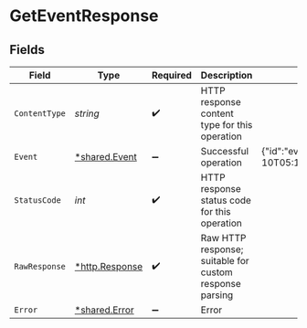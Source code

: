 # GetEventResponse


## Fields

| Field                                                                                                                                                                       | Type                                                                                                                                                                        | Required                                                                                                                                                                    | Description                                                                                                                                                                 | Example                                                                                                                                                                     |
| --------------------------------------------------------------------------------------------------------------------------------------------------------------------------- | --------------------------------------------------------------------------------------------------------------------------------------------------------------------------- | --------------------------------------------------------------------------------------------------------------------------------------------------------------------------- | --------------------------------------------------------------------------------------------------------------------------------------------------------------------------- | --------------------------------------------------------------------------------------------------------------------------------------------------------------------------- |
| `ContentType`                                                                                                                                                               | *string*                                                                                                                                                                    | :heavy_check_mark:                                                                                                                                                          | HTTP response content type for this operation                                                                                                                               |                                                                                                                                                                             |
| `Event`                                                                                                                                                                     | [*shared.Event](../../../pkg/models/shared/event.md)                                                                                                                        | :heavy_minus_sign:                                                                                                                                                          | Successful operation                                                                                                                                                        | {"id":"event_vjdle582ladk8222w","created_at":"2023-04-10T05:10:14.532Z","source_id":"intent_CpiSd1bptYB5P55ysTDHgh","source_type":"intent","event_type":"intent.processed"} |
| `StatusCode`                                                                                                                                                                | *int*                                                                                                                                                                       | :heavy_check_mark:                                                                                                                                                          | HTTP response status code for this operation                                                                                                                                |                                                                                                                                                                             |
| `RawResponse`                                                                                                                                                               | [*http.Response](https://pkg.go.dev/net/http#Response)                                                                                                                      | :heavy_check_mark:                                                                                                                                                          | Raw HTTP response; suitable for custom response parsing                                                                                                                     |                                                                                                                                                                             |
| `Error`                                                                                                                                                                     | [*shared.Error](../../../pkg/models/shared/error.md)                                                                                                                        | :heavy_minus_sign:                                                                                                                                                          | Error                                                                                                                                                                       |                                                                                                                                                                             |